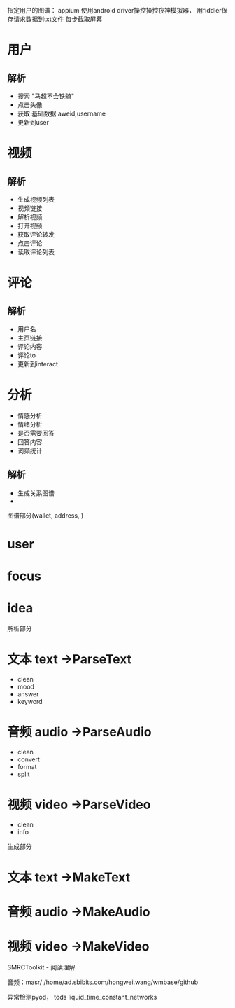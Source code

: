 指定用户的图谱： appium 使用android driver操控操控夜神模拟器， 用fiddler保存请求数据到txt文件
每步截取屏幕

# 用户
## 解析
- 搜索 "马超不会铁骑"
- 点击头像
- 获取 基础数据 aweid,username
- 更新到user

# 视频
## 解析
- 生成视频列表
- 视频链接
- 解析视频 
- 打开视频
- 获取评论转发  
- 点击评论
- 读取评论列表

# 评论
## 解析
- 用户名
- 主页链接
- 评论内容
- 评论to
- 更新到interact

# 分析
- 情感分析
- 情绪分析
- 是否需要回答
- 回答内容
- 词频统计

## 解析
- 生成关系图谱
- 


图谱部分(wallet, address, )
# user

# focus

# idea




解析部分
# 文本 text ->ParseText
- clean
- mood
- answer
- keyword

# 音频 audio ->ParseAudio
- clean
- convert
- format
- split

# 视频 video ->ParseVideo
- clean
- info


生成部分
# 文本 text ->MakeText

# 音频 audio ->MakeAudio

# 视频 video ->MakeVideo


SMRCToolkit - 阅读理解

音频：masr/ /home/ad.sbibits.com/hongwei.wang/wmbase/github


异常检测pyod， tods
liquid_time_constant_networks
